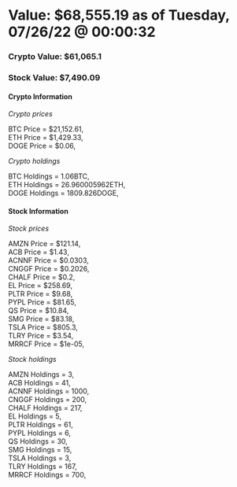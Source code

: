 # Value: $68,555.19 as of Tuesday, 07/26/22 @ 00:00:32 

### Crypto Value: $61,065.1

### Stock Value: $7,490.09

#### Crypto Information 
*Crypto prices* 

BTC Price = $21,152.61,  
ETH Price = $1,429.33,  
DOGE Price = $0.06,  


*Crypto holdings* 

BTC Holdings = 1.06BTC,  
ETH Holdings = 26.960005962ETH,  
DOGE Holdings = 1809.826DOGE,  


#### Stock Information 

*Stock prices* 

AMZN Price = $121.14,  
ACB Price = $1.43,  
ACNNF Price = $0.0303,  
CNGGF Price = $0.2026,  
CHALF Price = $0.2,  
EL Price = $258.69,  
PLTR Price = $9.68,  
PYPL Price = $81.65,  
QS Price = $10.84,  
SMG Price = $83.18,  
TSLA Price = $805.3,  
TLRY Price = $3.54,  
MRRCF Price = $1e-05,  


*Stock holdings* 

AMZN Holdings = 3,  
ACB Holdings = 41,  
ACNNF Holdings = 1000,  
CNGGF Holdings = 200,  
CHALF Holdings = 217,  
EL Holdings = 5,  
PLTR Holdings = 61,  
PYPL Holdings = 6,  
QS Holdings = 30,  
SMG Holdings = 15,  
TSLA Holdings = 3,  
TLRY Holdings = 167,  
MRRCF Holdings = 700,  


